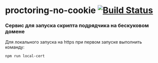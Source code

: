 # proctoring-no-cookie [![Build Status](https://drone.yandex-team.ru/api/badges/expert/proctoring-no-cookie/status.svg)](https://drone.yandex-team.ru/expert/proctoring-no-cookie)

### Сервис для запуска скрипта подрядчика на бескуковом домене

Для локального запуска на https при первом запуске выполнить команду:
```bash
npm run local-cert
```
